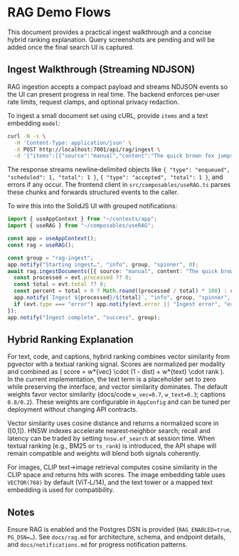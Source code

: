 # RAG Demo Flows

This document provides a practical ingest walkthrough and
a concise hybrid ranking explanation. Query screenshots are pending and
will be added once the final search UI is captured.

## Ingest Walkthrough (Streaming NDJSON)

RAG ingestion accepts a compact payload and streams NDJSON events so
the UI can present progress in real time. The backend enforces per‑user rate limits, request clamps, and
optional privacy redaction.

To ingest a small document set using cURL, provide `items` and a text embedding `model`:

```bash
curl -N -s \
  -H 'Content-Type: application/json' \
  -X POST http://localhost:7001/api/rag/ingest \
  -d '{"items":[{"source":"manual","content":"The quick brown fox jumps over the lazy dog."}],"model":"mxbai-embed-large"}'
```

The response streams newline‑delimited objects like `{ "type": "enqueued", "scheduled": 1, "total": 1 }`,
`{ "type": "accepted", "total": 1 }`, and errors if
any occur. The frontend client in `src/composables/useRAG.ts` parses these chunks and
forwards structured events to the caller.

To wire this into the SolidJS UI with grouped notifications:

```ts
import { useAppContext } from "~/contexts/app";
import { useRAG } from "~/composables/useRAG";

const app = useAppContext();
const rag = useRAG();

const group = "rag-ingest";
app.notify("Starting ingest…", "info", group, "spinner", 0);
await rag.ingestDocuments([{ source: "manual", content: "The quick brown fox…" }], "mxbai-embed-large", evt => {
  const processed = evt.processed ?? 0;
  const total = evt.total ?? 0;
  const percent = total > 0 ? Math.round((processed / total) * 100) : undefined;
  app.notify(`Ingest ${processed}/${total}`, "info", group, "spinner", percent);
  if (evt.type === "error") app.notify(evt.error || "Ingest error", "error", group);
});
app.notify("Ingest complete", "success", group);
```

## Hybrid Ranking Explanation

For text, code, and captions, hybrid ranking combines vector similarity from pgvector with
a textual ranking signal. Scores are normalized per modality and
combined as \( score = w*{vec} \cdot (1 - dist) + w*{text} \cdot rank \). In the current implementation,
the text term is a placeholder set to zero while preserving the interface, and
vector similarity dominates. The default weights favor vector similarity (docs/code `w_vec=0.7`, `w_text=0.3`;
captions `0.8/0.2`). These weights are configurable in `AppConfig` and
can be tuned per deployment without changing API contracts.

Vector similarity uses cosine distance and
returns a normalized score in \([0,1]\). HNSW indexes accelerate nearest‑neighbor search; recall and
latency can be traded by setting `hnsw.ef_search` at session time. When textual ranking (e.g., BM25 or
`ts_rank`) is introduced, the API shape will remain compatible and weights will blend both signals coherently.

For images, CLIP text→image retrieval computes cosine similarity in the CLIP space and
returns hits with scores. The image embedding table uses `VECTOR(768)` by default (ViT‑L/14), and the text tower or
a mapped text embedding is used for compatibility.

## Notes

Ensure RAG is enabled and the Postgres DSN is provided (`RAG_ENABLED=true`,
`PG_DSN=…`). See `docs/rag.md` for architecture, schema, and endpoint details, and
`docs/notifications.md` for progress notification patterns.
